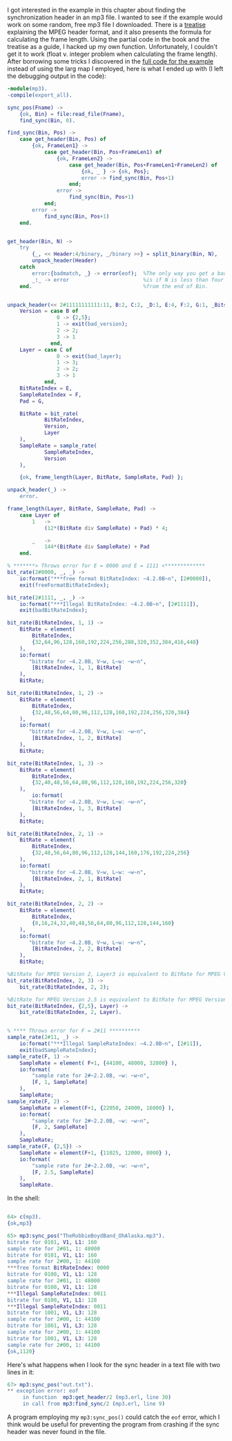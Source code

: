 I got interested in the example in this chapter about finding the synchronization header in an mp3 file.   I wanted to see if the example would work on some random, free mp3 file I downloaded. There is a [treatise](http://mpgedit.org/mpgedit/mpeg_format/mpeghdr.htm) explaining the MPEG header format, and it also presents the formula for calculating the frame length.  Using the partial code in the book and the treatise as a guide, I hacked up my own function.  Unfortunately, I couldn't get it to work (float v. integer problem when calculating the frame length).  After borrowing some tricks I discovered in the [full code for the example](https://github.com/everpeace/programming-erlang-code/blob/master/code/mp3_sync.erl) instead of using the larg map I employed, here is what I ended up with (I left the debugging output in the code):

```erlang
-module(mp3).
-compile(export_all).

sync_pos(Fname) ->
    {ok, Bin} = file:read_file(Fname),
    find_sync(Bin, 0).

find_sync(Bin, Pos) ->
    case get_header(Bin, Pos) of
        {ok, FrameLen1} ->
            case get_header(Bin, Pos+FrameLen1) of
                {ok, FrameLen2} -> 
                    case get_header(Bin, Pos+FrameLen1+FrameLen2) of
                        {ok, _ } -> {ok, Pos};
                        error -> find_sync(Bin, Pos+1)
                    end;
                error -> 
                    find_sync(Bin, Pos+1)
            end;
        error -> 
            find_sync(Bin, Pos+1)
    end.


get_header(Bin, N) ->
    try
        {_, << Header:4/binary, _/binary >>} = split_binary(Bin, N),
        unpack_header(Header)
    catch
        error:{badmatch, _} -> error(eof);  %The only way you get a bad match
        _:_ -> error                        %is if N is less than four bytes
    end.                                    %from the end of Bin.                              


unpack_header(<< 2#11111111111:11, B:2, C:2, _D:1, E:4, F:2, G:1, _Bits:9 >>) ->
    Version = case B of 
                0 -> {2,5};
                1 -> exit(bad_version);
                2 -> 2;
                3 -> 1
              end,
    Layer = case C of
                0 -> exit(bad_layer);
                1 -> 3;
                2 -> 2;
                3 -> 1
            end,
    BitRateIndex = E,
    SampleRateIndex = F,
    Pad = G,

    BitRate = bit_rate(
            BitRateIndex,
            Version,
            Layer
    ),
    SampleRate = sample_rate(
            SampleRateIndex,
            Version
    ),

    {ok, frame_length(Layer, BitRate, SampleRate, Pad) };

unpack_header(_) ->
    error.

frame_length(Layer, BitRate, SampleRate, Pad) ->
    case Layer of 
        1   ->
            (12*(BitRate div SampleRate) + Pad) * 4;

        _   ->
            144*(BitRate div SampleRate) + Pad
    end.

% *******> Throws error for E = 0000 and E = 1111 <*************
bit_rate(2#0000, _, _) -> 
    io:format("***free format BitRateIndex: ~4.2.0B~n", [2#0000]),
    exit(freeFormatBitRateIndex);

bit_rate(2#1111, _, _) -> 
    io:format("***Illegal BitRateIndex: ~4.2.0B~n", [2#1111]),
    exit(badBitRateIndex);

bit_rate(BitRateIndex, 1, 1) ->
    BitRate = element(
        BitRateIndex, 
        {32,64,96,128,160,192,224,256,288,320,352,384,416,448}
    ),
    io:format(
       "bitrate for ~4.2.0B, V~w, L~w: ~w~n", 
        [BitRateIndex, 1, 1, BitRate]
    ),
    BitRate;

bit_rate(BitRateIndex, 1, 2) ->
    BitRate = element(
        BitRateIndex,
        {32,48,56,64,80,96,112,128,160,192,224,256,320,384}
    ),
    io:format(
       "bitrate for ~4.2.0B, V~w, L~w: ~w~n", 
        [BitRateIndex, 1, 2, BitRate]
    ),
    BitRate;

bit_rate(BitRateIndex, 1, 3) ->
    BitRate = element(
        BitRateIndex,
        {32,40,48,56,64,80,96,112,128,160,192,224,256,320}
    ),
        io:format(
       "bitrate for ~4.2.0B, V~w, L~w: ~w~n", 
        [BitRateIndex, 1, 3, BitRate]
    ),
    BitRate;

bit_rate(BitRateIndex, 2, 1) ->
    BitRate = element(
        BitRateIndex,
        {32,48,56,64,80,96,112,128,144,160,176,192,224,256}
    ),
    io:format(
       "bitrate for ~4.2.0B, V~w, L~w: ~w~n", 
        [BitRateIndex, 2, 1, BitRate]
    ),
    BitRate;

bit_rate(BitRateIndex, 2, 2) ->
    BitRate = element(
        BitRateIndex,
        {8,16,24,32,40,48,56,64,80,96,112,128,144,160}
    ),
    io:format(
       "bitrate for ~4.2.0B, V~w, L~w: ~w~n", 
        [BitRateIndex, 2, 2, BitRate]
    ),
    BitRate;

%BitRate for MPEG Version 2, Layer3 is equivalent to BitRate for MPEG Version2, Layer2:
bit_rate(BitRateIndex, 2, 3) ->
    bit_rate(BitRateIndex, 2, 2);

%BitRate for MPEG Version 2.5 is equivalent to BitRate for MPEG Version 2: 
bit_rate(BitRateIndex, {2,5}, Layer) ->
    bit_rate(BitRateIndex, 2, Layer).


% **** Throws error for F = 2#11 **********
sample_rate(2#11, _) ->
    io:format("***Illegal SampleRateIndex: ~4.2.0B~n", [2#11]),
    exit(badSampleRateIndex);
sample_rate(F, 1) ->
    SampleRate = element( F+1, {44100, 48000, 32000} ),
    io:format(
        "sample rate for 2#~2.2.0B, ~w: ~w~n",
        [F, 1, SampleRate]
    ),
    SampleRate;
sample_rate(F, 2) ->
    SampleRate = element(F+1, {22050, 24000, 16000} ),
    io:format(
        "sample rate for 2#~2.2.0B, ~w: ~w~n",
        [F, 2, SampleRate]
    ),
    SampleRate;
sample_rate(F, {2,5}) ->
    SampleRate = element(F+1, {11025, 12000, 8000} ),
    io:format(
        "sample rate for 2#~2.2.0B, ~w: ~w~n",
        [F, 2.5, SampleRate]
    ),
    SampleRate.   
```

In the shell:

```erlang

64> c(mp3).                                        
{ok,mp3}

65> mp3:sync_pos("TheRobbieBoydBand_OhAlaska.mp3").
bitrate for 0101, V1, L1: 160
sample rate for 2#01, 1: 48000
bitrate for 0101, V1, L1: 160
sample rate for 2#00, 1: 44100
***free format BitRateIndex: 0000
bitrate for 0100, V1, L1: 128
sample rate for 2#01, 1: 48000
bitrate for 0100, V1, L1: 128
***Illegal SampleRateIndex: 0011
bitrate for 0100, V1, L1: 128
***Illegal SampleRateIndex: 0011
bitrate for 1001, V1, L3: 128
sample rate for 2#00, 1: 44100
bitrate for 1001, V1, L3: 128
sample rate for 2#00, 1: 44100
bitrate for 1001, V1, L3: 128
sample rate for 2#00, 1: 44100
{ok,1120}
```

Here's what happens when I look for the sync header in a text file with two lines in it:
```erlang
67> mp3:sync_pos("out.txt").                       
** exception error: eof
     in function  mp3:get_header/2 (mp3.erl, line 30)
     in call from mp3:find_sync/2 (mp3.erl, line 9)
```
A program employing my `mp3:sync_pos()` could catch the `eof` error, which I think would be useful for preventing the program from crashing if the sync header was never found in the file.
